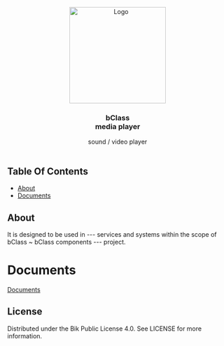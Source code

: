  <p align="center">
  <a href="#">
    <img src="#" alt="Logo" width="220" height="auto">
  </a>

  <h3 align="center">bClass<br/>media player</h3>

  <p align="center">
    sound / video player
    <br/>
    <br/>
  </p>
</p>

## Table Of Contents

- [About](#about)
- [Documents](#documents)

## About

It is designed to be used in --- services and systems within the scope of bClass ~ bClass components --- project.

# Documents

[Documents](./docs/README.md)

## License

Distributed under the Bik Public License 4.0. See LICENSE for more information.
